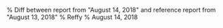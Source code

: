 % Diff between report from "August 14, 2018" and reference report from "August 13, 2018"
% Reffy
% August 14, 2018

